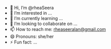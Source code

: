- 👋 Hi, I’m @rheaSeera
- 👀 I’m interested in ...
- 🌱 I’m currently learning ...
- 💞️ I’m looking to collaborate on ...
- 📫 How to reach me: rheaseeralan@gmail.com
- 😄 Pronouns: she/her
- ⚡ Fun fact: ...

<!---
rheaSeera/rheaSeera is a ✨ special ✨ repository because its `README.md` (this file) appears on your GitHub profile.
You can click the Preview link to take a look at your changes.
--->
